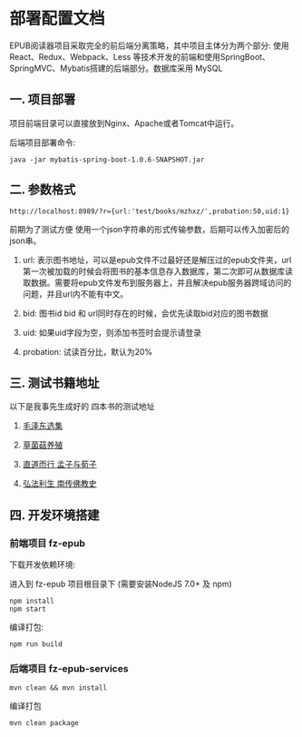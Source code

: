 # 部署配置文档

EPUB阅读器项目采取完全的前后端分离策略，其中项目主体分为两个部分: 使用React、Redux、Webpack、Less 等技术开发的前端和使用SpringBoot、SpringMVC、Mybatis搭建的后端部分。数据库采用 MySQL

## 一. 项目部署

项目前端目录可以直接放到Nginx、Apache或者Tomcat中运行。

后端项目部署命令:

```
java -jar mybatis-spring-boot-1.0.6-SNAPSHOT.jar
```

## 二. 参数格式

```
http://localhost:8989/?r={url:'test/books/mzhxz/',probation:50,uid:1}
```

前期为了测试方便 使用一个json字符串的形式传输参数，后期可以传入加密后的json串。

1. url: 表示图书地址，可以是epub文件不过最好还是解压过的epub文件夹，url第一次被加载的时候会将图书的基本信息存入数据库，第二次即可从数据库读取数据。需要将epub文件发布到服务器上，并且解决epub服务器跨域访问的问题，并且url内不能有中文。

2. bid: 图书id bid 和 url同时存在的时候，会优先读取bid对应的图书数据

3. uid: 如果uid字段为空，则添加书签时会提示请登录

4. probation: 试读百分比，默认为20%

## 三. 测试书籍地址

以下是我事先生成好的 四本书的测试地址

1. [毛泽东选集](http://h.tefact.com:8888/epub/?r={url:'test/books/mzdxj/',probation:50,uid:1})

2. [草菌菇养殖](http://h.tefact.com:8888/epub/?r={url:'test/books/cgzn/',probation:50,uid:1})

3. [直道而行 孟子与荀子](http://h.tefact.com:8888/epub/?r={url:'test/books/mzhxz/',probation:50,uid:1})

4. [弘法利生 南传佛教史](http://h.tefact.com/epub/?r={bid:23,probation:50,uid:1})

## 四. 开发环境搭建

### 前端项目 fz-epub

下载开发依赖环境:

进入到 fz-epub 项目根目录下 (需要安装NodeJS 7.0+ 及 npm)

```
npm install
npm start
```

编译打包:

```
npm run build
```

### 后端项目 fz-epub-services

```
mvn clean && mvn install
```

编译打包

```
mvn clean package
```
